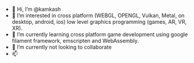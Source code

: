 - 👋 Hi, I’m @kamkash
- 👀 I’m interested in cross platform (WEBGL, OPENGL, Vulkan, Metal, on desktop, android, ios) low level graphics programming (games, AR, VR, XR).
- 🌱 I’m currently learning cross platform game development using google filament framework, emscripten and WebAssembly.
- 💞️ I’m currently not looking to collaborate
- 📫 

<!---
kamkash/kamkash is a ✨ special ✨ repository because its `README.md` (this file) appears on your GitHub profile.
You can click the Preview link to take a look at your changes.
--->
